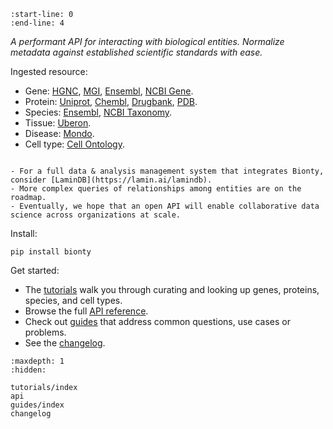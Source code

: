 ```{include} ../README.md
:start-line: 0
:end-line: 4
```

_A performant API for interacting with biological entities._
_Normalize metadata against established scientific standards with ease._

Ingested resource:

- Gene: [HGNC](https://www.genenames.org/), [MGI](http://www.informatics.jax.org/), [Ensembl](https://ensembl.org/), [NCBI Gene](https://www.ncbi.nlm.nih.gov/gene/).
- Protein: [Uniprot](https://www.uniprot.org/), [Chembl](https://www.ebi.ac.uk/chembl/), [Drugbank](https://go.drugbank.com/), [PDB](http://www.wwpdb.org/).
- Species: [Ensembl](https://useast.ensembl.org/info/about/species.html), [NCBI Taxonomy](https://www.ncbi.nlm.nih.gov/taxonomy/).
- Tissue: [Uberon](http://obophenotype.github.io/uberon/).
- Disease: [Mondo](https://mondo.monarchinitiative.org/).
- Cell type: [Cell Ontology](https://obophenotype.github.io/cell-ontology/).

```{Note}

- For a full data & analysis management system that integrates Bionty, consider [LaminDB](https://lamin.ai/lamindb).
- More complex queries of relationships among entities are on the roadmap.
- Eventually, we hope that an open API will enable collaborative data science across organizations at scale.
```

Install:

```
pip install bionty
```

Get started:

- The [tutorials](tutorials/index) walk you through curating and looking up genes, proteins, species, and cell types.
- Browse the full [API reference](api).
- Check out [guides](guides/index) that address common questions, use cases or problems.
- See the [changelog](changelog).

```{toctree}
:maxdepth: 1
:hidden:

tutorials/index
api
guides/index
changelog
```
